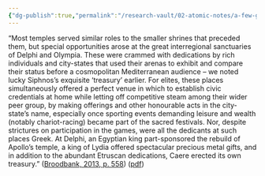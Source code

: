 ```yaml
---
{"dg-publish":true,"permalink":"/research-vault/02-atomic-notes/a-few-greek-temples-became-interregional-sanctuaries-that-presented-unique-centers-to-foster-display-of-status-and-commerce/"}
---
```


“Most temples served similar roles to the smaller shrines that preceded them, but special opportunities arose at the great interregional sanctuaries of Delphi and Olympia. These were crammed with dedications by rich individuals and city-states that used their arenas to exhibit and compare their status before a cosmopolitan Mediterranean audience – we noted lucky Siphnos’s exquisite ‘treasury’ earlier. For elites, these places simultaneously offered a perfect venue in which to establish civic credentials at home while letting off competitive steam among their wider peer group, by making offerings and other honourable acts in the city-state’s name, especially once sporting events demanding leisure and wealth (notably chariot-racing) became part of the sacred festivals. Nor, despite strictures on participation in the games, were all the dedicants at such places Greek. At Delphi, an Egyptian king part-sponsored the rebuild of Apollo’s temple, a king of Lydia offered spectacular precious metal gifts, and in addition to the abundant Etruscan dedications, Caere erected its own treasury.” ([Broodbank, 2013, p. 558](zotero://select/library/items/IR54JIQG)) ([pdf](zotero://open-pdf/library/items/85K7BT2G?page=524&annotation=2Q6JJP98))